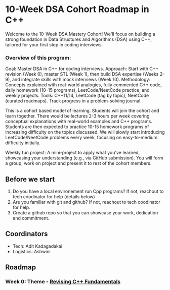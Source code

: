 
# 10-Week DSA Cohort Roadmap in C++

Welcome to the 10-Week DSA Mastery Cohort! We'll focus on building a strong foundation in Data Structures and Algorithms (DSA) using C++, tailored for your first step in coding interviews. 

### Overview of this program:

Goal: Master DSA in C++ for coding interviews.
Approach: Start with C++ revision (Week 0), master STL (Week 1), then build DSA expertise (Weeks 2–9), and integrate skills with mock interviews (Week 10).
Methodology: Concepts explained with real-world analogies, fully commented C++ code, daily homework (10–15 programs), LeetCode/NeetCode practice, and weekly projects.
Tools: C++11/14, LeetCode (tag by topic), NeetCode (curated roadmaps). Track progress in a problem-solving journal.

This is a cohort based model of learning. Students will join the cohort and learn together. There would be lectures 2-3 hours per week covering conceptual explanations with real-world examples and C++ programs.
Students are then expected to practice 10-15 homework programs of increasing difficulty on the topics discussed. We will slowly start introducing LeetCode/NeetCode problems every week, focusing on easy-to-medium difficulty initially.

Weekly fun project: A mini-project to apply what you've learned, showcasing your understanding (e.g., via GitHub submission). You will form a group, work on project and present it to rest of the cohort members.

## Before we start
1. Do you have a local environement run Cpp programs? If not, reachout to tech coodinator for help (details below)  
2. Are you familiar with git and github? If not, reachout to tech coodinator for help.
3. Create a github repo so that you can showcase your work, dedication and commitment. 

## Coordinators
- Tech: Adit Kadagadakai
- Logistics: Ashwini

## Roadmap
### Week 0: Theme - [Revising C++ Fundamentals](https://github.com/simplifylearning101/dsa_with_cpp/blob/main/week0/) 

